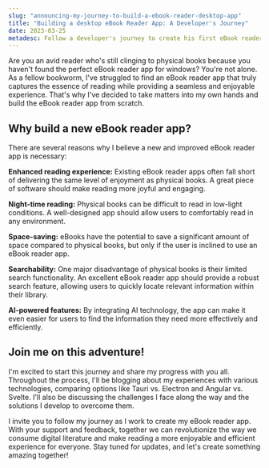 ```yaml
---
slug: "announcing-my-journey-to-build-a-ebook-reader-desktop-app"
title: "Building a desktop eBook Reader App: A Developer's Journey"
date: 2023-03-25
metadesc: Follow a developer's journey to create his first eBook reader app, designed to enhance the reading experience, improve search functionality, and integrate AI-powered features. Stay tuned for updates on technology choices, challenges, and progress.
---
```


Are you an avid reader who's still clinging to physical books because you haven't found the perfect eBook reader app for windows? You're not alone. As a fellow bookworm, I've struggled to find an eBook reader app that truly captures the essence of reading while providing a seamless and enjoyable experience. That's why I've decided to take matters into my own hands and build the eBook reader app from scratch.

## Why build a new eBook reader app?

There are several reasons why I believe a new and improved eBook reader app is necessary:

**Enhanced reading experience:** Existing eBook reader apps often fall short of delivering the same level of enjoyment as physical books. A great piece of software should make reading more joyful and engaging.

**Night-time reading:** Physical books can be difficult to read in low-light conditions. A well-designed app should allow users to comfortably read in any environment.

**Space-saving:** eBooks have the potential to save a significant amount of space compared to physical books, but only if the user is inclined to use an eBook reader app.

**Searchability:** One major disadvantage of physical books is their limited search functionality. An excellent eBook reader app should provide a robust search feature, allowing users to quickly locate relevant information within their library.

**AI-powered features:** By integrating AI technology, the app can make it even easier for users to find the information they need more effectively and efficiently.

## Join me on this adventure!

I'm excited to start this journey and share my progress with you all. Throughout the process, I'll be blogging about my experiences with various technologies, comparing options like Tauri vs. Electron and Angular vs. Svelte. I'll also be discussing the challenges I face along the way and the solutions I develop to overcome them.

I invite you to follow my journey as I work to create my eBook reader app. With your support and feedback, together we can revolutionize the way we consume digital literature and make reading a more enjoyable and efficient experience for everyone. Stay tuned for updates, and let's create something amazing together!
